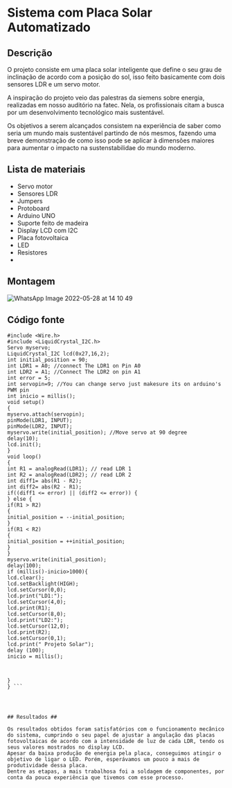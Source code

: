 # Sistema com Placa Solar Automatizado #


## Descrição ##

O projeto consiste em uma placa solar inteligente que define o seu grau de inclinação de acordo com a posição do sol, isso feito basicamente com dois sensores LDR e um servo motor. 

A inspiração do projeto veio das palestras da siemens sobre energia, realizadas em nosso auditório na fatec. Nela, os profissionais citam a busca por um desenvolvimento tecnológico mais sustentável. 

Os objetivos a serem alcançados consistem na experiência de saber como seria um mundo mais sustentável partindo de nós mesmos, fazendo uma breve demonstração de como isso pode se aplicar à dimensões maiores para aumentar o impacto na sustenstabilidae do mundo moderno. 



## Lista de materiais ##

+ Servo motor 
+ Sensores LDR
+ Jumpers 
+ Protoboard 
+ Arduino UNO
+ Suporte feito de madeira
+ Display LCD com I2C
+ Placa fotovoltaica 
+ LED
+ Resistores 
+ 



## Montagem ##
![WhatsApp Image 2022-05-28 at 14 10 49](https://user-images.githubusercontent.com/105353466/170837528-afe91d19-af78-40e8-ba09-f47f432bfbde.jpeg)



## Código fonte ##

``` #include <Servo.h> //including the library of servo motor
#include <Wire.h>
#include <LiquidCrystal_I2C.h>
Servo myservo;
LiquidCrystal_I2C lcd(0x27,16,2);
int initial_position = 90;
int LDR1 = A0; //connect The LDR1 on Pin A0
int LDR2 = A1; //Connect The LDR2 on pin A1
int error = 5;
int servopin=9; //You can change servo just makesure its on arduino's PWM pin
int inicio = millis();
void setup()
{
myservo.attach(servopin);
pinMode(LDR1, INPUT);
pinMode(LDR2, INPUT);
myservo.write(initial_position); //Move servo at 90 degree
delay(10);
lcd.init();
}
void loop()
{
int R1 = analogRead(LDR1); // read LDR 1
int R2 = analogRead(LDR2); // read LDR 2
int diff1= abs(R1 - R2);
int diff2= abs(R2 - R1);
if((diff1 <= error) || (diff2 <= error)) {
} else {
if(R1 > R2)
{
initial_position = --initial_position;
}
if(R1 < R2)
{
initial_position = ++initial_position;
}
}
myservo.write(initial_position);
delay(100);
if (millis()-inicio>1000){
lcd.clear();
lcd.setBacklight(HIGH);
lcd.setCursor(0,0);
lcd.print("LD1:");
lcd.setCursor(4,0);
lcd.print(R1);
lcd.setCursor(8,0);
lcd.print("LD2:");
lcd.setCursor(12,0);
lcd.print(R2);
lcd.setCursor(0,1);
lcd.print(" Projeto Solar");
delay (100);
inicio = millis();



}
} ```




## Resultados ##

Os resultados obtidos foram satisfatórios com o funcionamento mecânico do sistema, cumprindo o seu papel de ajustar a angulação das placas fotovoltaicas de acordo com a intensidade de luz de cada LDR, tendo os seus valores mostrados no display LCD. 
Apesar da baixa produção de energia pela placa, conseguimos atingir o objetivo de ligar o LED. Porém, esperávamos um pouco a mais de produtividade dessa placa.
Dentre as etapas, a mais trabalhosa foi a soldagem de componentes, por conta da pouca experiência que tivemos com esse processo. 
